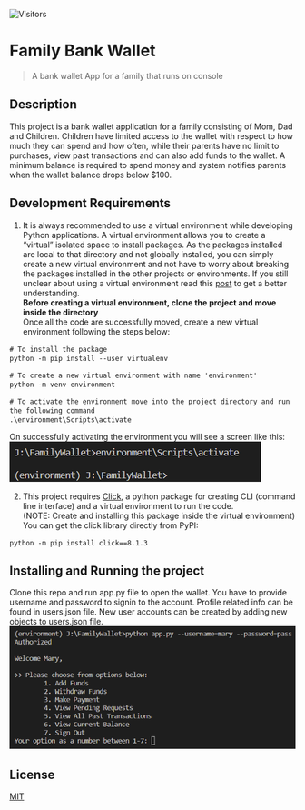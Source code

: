 ![Visitors](https://api.visitorbadge.io/api/visitors?path=https%3A%2F%2Fgithub.com%2FKirankishore17%2FFamilyWallet&countColor=%23263759)

# Family Bank Wallet

> A bank wallet App for a family that runs on console

## Description
This project is a bank wallet application for a family consisting of Mom, Dad and Children. Children have limited access to the wallet with respect to how much they can spend and how often, while their parents have no limit to purchases, view past transactions and can also add funds to the wallet. A minimum balance is required to spend money and system notifies parents when the wallet balance drops below $100. 

## Development Requirements
1. It is always recommended to use a virtual environment while developing Python applications. A virtual environment allows you to create a “virtual” isolated space to install packages. As the packages installed are local to that directory and not globally installed, you can simply create a new virtual environment and not have to worry about breaking the packages installed in the other projects or environments. If you still unclear about using a virtual environment read this [post](https://realpython.com/python-virtual-environments-a-primer/) to get a better understanding.<br>
<b>Before creating a virtual environment, clone the project and move inside the directory</b><br>
Once all the code are successfully moved, create a new virtual environment following the steps below:
```
# To install the package
python -m pip install --user virtualenv
```
```
# To create a new virtual environment with name 'environment'
python -m venv environment
```
```
# To activate the environment move into the project directory and run the following command
.\environment\Scripts\activate
```
On successfully activating the environment you will see a screen like this:<br>
![virtual-env](Docs/Screenshots/Virtual-environment-creation.png)

2. This project requires [Click](https://click.palletsprojects.com/en/8.1.x/), a python package for creating CLI (command line interface) and a virtual environment to run the code.<br> (NOTE: Create and installing this package inside the virtual environment)
You can get the click library directly from PyPI:
```
python -m pip install click==8.1.3
```

## Installing and Running the project
Clone this repo and run app.py file to open the wallet. You have to provide username and password to signin to the account. Profile related info can be found in users.json file. New user accounts can be created by adding new objects to users.json file. 
![Login](Docs/Screenshots/login-authorized.png)

## License
[MIT](https://choosealicense.com/licenses/mit/)
